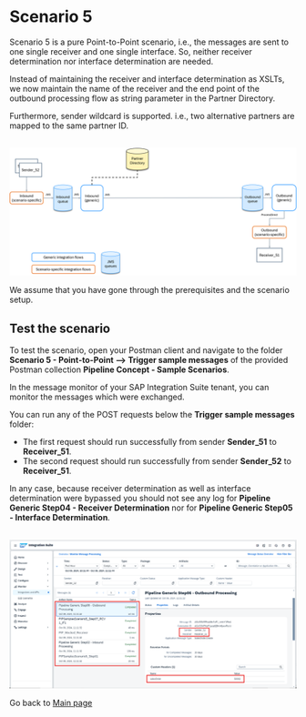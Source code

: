 # Scenario 5

Scenario 5 is a pure Point-to-Point scenario, i.e., the messages are sent to one single receiver and one single interface. So, neither receiver determination nor interface determination are needed.

Instead of maintaining the receiver and interface determination as XSLTs, we now maintain the name of the receiver and the end point of the outbound processing flow as string parameter in the Partner Directory.

Furthermore, sender wildcard is supported. i.e., two alternative partners are mapped to the same partner ID.

<br>![](/images/Scenario_5.png)

We assume that you have gone through the prerequisites and the scenario setup.

## Test the scenario
To test the scenario, open your Postman client and navigate to the folder **Scenario 5 - Point-to-Point --> Trigger sample messages** of the provided Postman collection **Pipeline Concept - Sample Scenarios**.

In the message monitor of your SAP Integration Suite tenant, you can monitor the messages which were exchanged.

You can run any of the POST requests below the **Trigger sample messages** folder:
- The first request should run successfully from sender **Sender_51** to **Receiver_51**.
- The second request should run successfully from sender **Sender_52** to **Receiver_51**.

In any case, because receiver determination as well as interface determination were bypassed you should not see any log for **Pipeline Generic Step04 - Receiver Determination** nor for **Pipeline Generic Step05 - Interface Determination**.

<br>![](/images/11_01_Scenario5_MPL.png)

Go back to [Main page](../../README.md)
